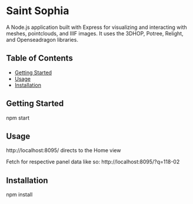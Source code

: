 # Saint Sophia
A Node.js application built with Express for visualizing and interacting with meshes, pointclouds, and IIIF images. It uses the 3DHOP, Potree, Relight, and Openseadragon libraries.

## Table of Contents
- [Getting Started](#getting-started)
- [Usage](#usage)
- [Installation](#installation)

## Getting Started

npm start

## Usage

http://localhost:8095/ directs to the Home view

Fetch for respective panel data like so: http://localhost:8095/?q=118-02

## Installation

npm install


